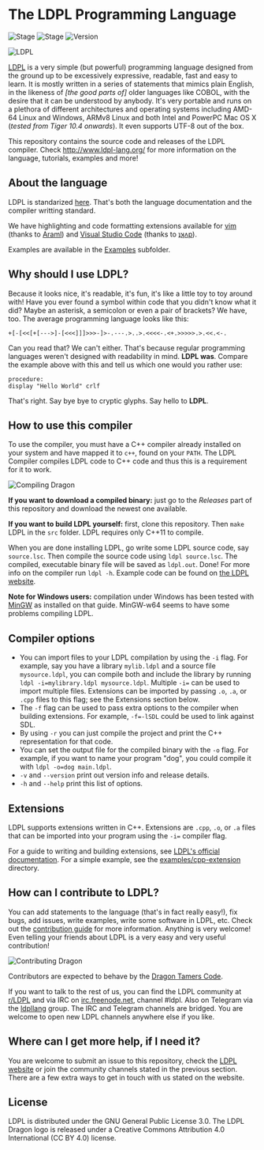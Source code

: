 # The LDPL Programming Language
![Stage](https://img.shields.io/badge/build-passing-green.svg) ![Stage](https://img.shields.io/badge/tests-passing-green.svg) ![Version](https://img.shields.io/badge/version-3.0.2-blue.svg)

![LDPL](http://www.ldpl-lang.org/ldpl-logo-new.png)

[LDPL](https://www.ldpl-lang.org/) is a very simple (but powerful) programming language designed from the ground up to be excessively expressive, readable, fast and easy to learn. It is mostly written in a series of statements that mimics plain English, in the likeness of *[the good parts of]* older languages like COBOL, with the desire that it can be understood by anybody. It's very portable and runs on a plethora of different architectures and operating systems including AMD-64 Linux and Windows, ARMv8 Linux and both Intel and PowerPC Mac OS X (*tested from Tiger 10.4 onwards*). It even supports UTF-8 out of the box.

This repository contains the source code and releases of the LDPL compiler.
Check http://www.ldpl-lang.org/ for more information on the language, tutorials, examples and more!

## About the language

LDPL is standarized [here](https://ldpl.gitbook.io).
That's both the language documentation and the compiler writting standard.

We have highlighting and code formatting extensions available for [vim](https://github.com/araml/ldpl.vim) (thanks to [Araml](https://github.com/araml)) and [Visual Studio Code](https://marketplace.visualstudio.com/items?itemName=dvkt.vscode-ldpl) (thanks to [ʇʞʌp](https://github.com/dvkt)).

Examples are available in the [Examples](/examples) subfolder.

## Why should I use LDPL?

Because it looks nice, it's readable, it's fun, it's like a little toy to toy around with! Have you ever found a symbol within code that you didn't know what it did? Maybe an asterisk, a semicolon or even a pair of brackets? We have, too. The average programming language looks like this:

```
+[-[<<[+[--->]-[<<<]]]>>>-]>-.---.>..>.<<<<-.<+.>>>>>.>.<<.<-.
```

Can you read that? We can't either. That's because regular programming languages weren't designed with readability in mind. **LDPL was**. Compare the example above with this and tell us which one would you rather use:

```
procedure:
display "Hello World" crlf
```

That's right. Say bye bye to cryptic glyphs. Say hello to **LDPL**.

## How to use this compiler

To use the compiler, you must have a C++ compiler already installed on your system and have mapped it to `c++`, found on your `PATH`. The LDPL Compiler compiles LDPL code to C++ code and thus this is a requirement for it to work.

![Compiling Dragon](https://www.ldpl-lang.org/reference/ldpl-reference.png)

**If you want to download a compiled binary:** just go to the *Releases* part of this repository and download the newest one available.

**If you want to build LDPL yourself:** first, clone this repository.
Then `make` LDPL in the `src` folder. LDPL requires only C++11 to compile.

When you are done installing LDPL, go write some LDPL source code, say `source.lsc`.
Then compile the source code using `ldpl source.lsc`. The compiled, executable binary file will be saved as `ldpl.out`.
Done! For more info on the compiler run `ldpl -h`.
Example code can be found on [the LDPL website](http://www.ldpl-lang.org).

**Note for Windows users:** compilation under Windows has been tested with [MinGW](http://www.mingw.org/wiki/Getting_Started) as installed on that guide. MinGW-w64 seems to have some problems compiling LDPL.

## Compiler options

 * You can import files to your LDPL compilation by using the `-i` flag. For example, say you have a library `mylib.ldpl` and a source file `mysource.ldpl`, you can compile both and include the library by running `ldpl -i=mylibrary.ldpl mysource.ldpl`. Multiple `-i=` can be used to import multiple files. Extensions can be imported by passing `.o`, `.a`, or `.cpp` files to this flag; see the Extensions section below.
 * The `-f` flag can be used to pass extra options to the compiler when building extensions. For example, `-f=-lSDL` could be used to link against SDL.
 * By using `-r` you can just compile the project and print the C++ representation for that code.
 * You can set the output file for the compiled binary with the `-o` flag. For example, if you want to name your program "dog", you could compile it with `ldpl -o=dog main.ldpl`.
 * `-v` and `--version` print out version info and release details.
 * `-h` and `--help` print this list of options.

## Extensions

LDPL supports extensions written in C++. Extensions are `.cpp`, `.o`, or `.a` files that can be imported into your program using the `-i=` compiler flag. 

For a guide to writing and building extensions, see [LDPL's official documentation](https://ldpl.gitbook.io/reference/extensions/c++-extensions). For a simple example, see the [examples/cpp-extension](./examples/cpp-extension) directory.

## How can I contribute to LDPL?

You can add statements to the language (that's in fact really easy!), fix bugs, add issues, write examples, write some software in LDPL, etc. Check out the [contribution guide](/CONTRIBUTING.md) for more information. Anything is very welcome! Even telling your friends about LDPL is a very easy and very useful contribution!

![Contributing Dragon](https://www.ldpl-lang.org/tutorial-ldpl.png)

Contributors are expected to behave by the [Dragon Tamers Code](/CODE_OF_CONDUCT.md).

If you want to talk to the rest of us, you can find the LDPL community at [r/LDPL](http://reddit.com/r/LDPL) and via IRC on [irc.freenode.net](http://irc.freenode.net/), channel #ldpl. Also on Telegram via the [ldpllang](https://t.me/ldpllang) group. The IRC and Telegram channels are bridged. You are welcome to open new LDPL channels anywhere else if you like.

## Where can I get more help, if I need it?

You are welcome to submit an issue to this repository, check the [LDPL website](http://www.ldpl-lang.org) or join the community channels stated in the previous section. There are a few extra ways to get in touch with us stated on the website.

## License

LDPL is distributed under the GNU General Public License 3.0. The LDPL Dragon logo is released under a Creative Commons Attribution 4.0 International (CC BY 4.0) license.
